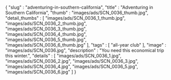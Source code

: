 {
  "slug" : "adventuring-in-southern-california",
  "title" : "Adventuring in Southern California",
  "thumb" : "images/ads/SCN_0036_thumb.jpg",
  "detail_thumbs" : [
                       "images/ads/SCN_0036_1_thumb.jpg",
                       "images/ads/SCN_0036_2_thumb.jpg",
                       "images/ads/SCN_0036_3_thumb.jpg",
                       "images/ads/SCN_0036_4_thumb.jpg",
                       "images/ads/SCN_0036_5_thumb.jpg",
                       "images/ads/SCN_0036_6_thumb.jpg"
                     ],
  "tags" : [
              "all-year club"
            ],
  "image" : "images/ads/SCN_0036.jpg",
  "description" : "You need this economical trip this winter.",
  "details" : [
                 "images/ads/SCN_0036_1.jpg",
                 "images/ads/SCN_0036_2.jpg",
                 "images/ads/SCN_0036_3.jpg",
                 "images/ads/SCN_0036_4.jpg",
                 "images/ads/SCN_0036_5.jpg",
                 "images/ads/SCN_0036_6.jpg"
               ]
}
